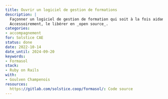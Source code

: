 ```yaml
---
title: Ouvrir un logiciel de gestion de formations
description: |
  Façonner un logiciel de gestion de formation qui soit à la fois aidant pour les formateur·ices, et pour l'application du référentiel Qualiopi.
  Accessoirement, le libérer en _open source_.
categories:
- accompagnement
for: Solstice CAE
status: done
date: 2022-10-14
date_until: 2024-09-20
keywords:
- Formasol
stack:
- Ruby on Rails
with:
- Goulven Champenois
resources:
  https://gitlab.com/solstice.coop/formasol/: Code source
---
```


